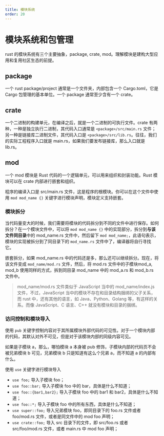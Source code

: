 ```yaml
---
title: 模块系统
order: 20
---
```


# 模块系统和包管理
rust 的模块系统有三个主要抽象，package, crate, mod。理解模块是建构大型应用和复用社区生态的前提。

## package
一个 rust package/project 通常是一个文件夹，内部包含一个 Cargo.toml，它是 Cargo 包管理的基本单位。一个 package 通常至少含有一个 crate。

## crate
一个二进制的构建单元，在编译之后，就是一个二进制的可执行文件。crate 有两种，一种是独立执行二进制，其代码入口通常是 `<package>/src/main.rs` 文件；另一种是链接库二进制文件，其代码入口是 `<package>/src/lib.rs`。往往，我们的实际工程程序入口就是 main.rs，如果我们要发布链接库，那么入口就是 lib.rs。

## mod
一个 mod 模块是 Rust 代码的一个逻辑单元，可以用来组织和封装功能。Rust 模块可以在 crate 内部进行嵌套和组织。

程序的编译入口是 src/main.rs 文件，这是程序的根模块。你可以在这个文件中使用 `mod mod_name {}` 关键字进行模块声明，模块定义支持嵌套。

### 模块拆分
当代码量变大的时候，我们需要将模块的代码拆分到不同的文件中进行保存。如何拆分？在一个模块文件中，可以将 `mod mod_name {}` 中的实现部分，拆分到**与该文件同目录**中的 mod_name.rs 文件中，然后留下 `mod mod_name;`，此语句表示，模块的实现被拆分到了同目录下的 `mod_name.rs` 文件中了，编译器将自行寻找它。

嵌套拆分，如果 mod_name.rs 中的代码还是多，那么还可以继续拆分。现在，将该文件变成 `mod_name/mod.rs` 文件，然后，将 mod.rs 文件中的子模块mod_a, mod_b 使用同样的方式，拆到同目录 mod_name 中的 mod_a.rs 和 mod_b.rs 文件中。

> mod_name/mod.rs 文件类似于 JavaScript 当中的 mod_name/index.js 文件，不过，JavaScript 当中的模块不存在和目录结构捆绑的父子关系，而 rust 中，还有其他的语言，如 Java、Python、Golang 等，有这样的关系。而像 JavaScript、C 语言、C++ 就没有模块和目录的捆绑。

### 访问控制和模块导入
使用 `pub` 关键字控制内容对于其所属模块外部代码的可见性。对于一个模块内部的代码，其默认对外不可见，但是对于该模块内部的同级内容可见。

如果是子模块 a，那么，哪怕模块 a 本身被 pub 修饰，子模块内部的代码页不会被兄弟模块 b 可见，兄弟模块 b 只是知道有这么个兄弟 a，而不知道 a 的内部有什么。

使用 `use` 关键字进行模块导入
+ `use foo;` 导入子模块 foo；
+ `use foo::bar;` 导入子模块 foo 中的 bar，具体是什么不知道；
+ `use foo::{bar1,bar2};` 导入子模块 foo 中的 bar1 和 bar2，具体是什么不知道；
+ `use foo::*;` 导入子模块 foo 中的所有东西，具体是什么不知道；
+ `use super::foo;` 导入兄弟模块 foo，即同目录下的 foo.rs 文件或者 foo/mod.rs 文件，或者是同文件中的 mod foo 声明；
+ `use crate::foo;` 导入 src 目录下的文件，即 src/foo.rs 或者 src/foo/mod.rs 文件，或者 main.rs 中 mod foo 声明；
